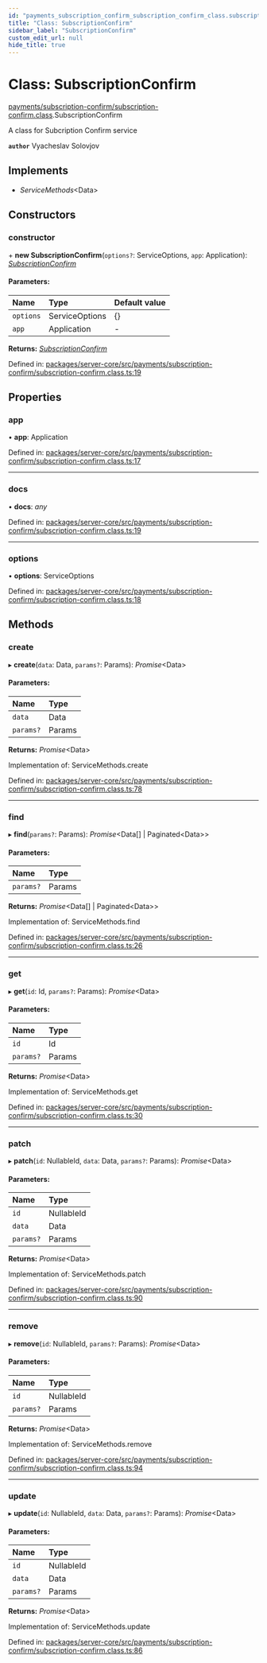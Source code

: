 ```yaml
---
id: "payments_subscription_confirm_subscription_confirm_class.subscriptionconfirm"
title: "Class: SubscriptionConfirm"
sidebar_label: "SubscriptionConfirm"
custom_edit_url: null
hide_title: true
---
```


# Class: SubscriptionConfirm

[payments/subscription-confirm/subscription-confirm.class](../modules/payments_subscription_confirm_subscription_confirm_class.md).SubscriptionConfirm

A class for Subcription Confirm  service

**`author`** Vyacheslav Solovjov

## Implements

* *ServiceMethods*<Data\>

## Constructors

### constructor

\+ **new SubscriptionConfirm**(`options?`: ServiceOptions, `app`: Application): [*SubscriptionConfirm*](payments_subscription_confirm_subscription_confirm_class.subscriptionconfirm.md)

#### Parameters:

| Name | Type | Default value |
| :------ | :------ | :------ |
| `options` | ServiceOptions | {} |
| `app` | Application | - |

**Returns:** [*SubscriptionConfirm*](payments_subscription_confirm_subscription_confirm_class.subscriptionconfirm.md)

Defined in: [packages/server-core/src/payments/subscription-confirm/subscription-confirm.class.ts:19](https://github.com/xr3ngine/xr3ngine/blob/7e8e151f1/packages/server-core/src/payments/subscription-confirm/subscription-confirm.class.ts#L19)

## Properties

### app

• **app**: Application

Defined in: [packages/server-core/src/payments/subscription-confirm/subscription-confirm.class.ts:17](https://github.com/xr3ngine/xr3ngine/blob/7e8e151f1/packages/server-core/src/payments/subscription-confirm/subscription-confirm.class.ts#L17)

___

### docs

• **docs**: *any*

Defined in: [packages/server-core/src/payments/subscription-confirm/subscription-confirm.class.ts:19](https://github.com/xr3ngine/xr3ngine/blob/7e8e151f1/packages/server-core/src/payments/subscription-confirm/subscription-confirm.class.ts#L19)

___

### options

• **options**: ServiceOptions

Defined in: [packages/server-core/src/payments/subscription-confirm/subscription-confirm.class.ts:18](https://github.com/xr3ngine/xr3ngine/blob/7e8e151f1/packages/server-core/src/payments/subscription-confirm/subscription-confirm.class.ts#L18)

## Methods

### create

▸ **create**(`data`: Data, `params?`: Params): *Promise*<Data\>

#### Parameters:

| Name | Type |
| :------ | :------ |
| `data` | Data |
| `params?` | Params |

**Returns:** *Promise*<Data\>

Implementation of: ServiceMethods.create

Defined in: [packages/server-core/src/payments/subscription-confirm/subscription-confirm.class.ts:78](https://github.com/xr3ngine/xr3ngine/blob/7e8e151f1/packages/server-core/src/payments/subscription-confirm/subscription-confirm.class.ts#L78)

___

### find

▸ **find**(`params?`: Params): *Promise*<Data[] \| Paginated<Data\>\>

#### Parameters:

| Name | Type |
| :------ | :------ |
| `params?` | Params |

**Returns:** *Promise*<Data[] \| Paginated<Data\>\>

Implementation of: ServiceMethods.find

Defined in: [packages/server-core/src/payments/subscription-confirm/subscription-confirm.class.ts:26](https://github.com/xr3ngine/xr3ngine/blob/7e8e151f1/packages/server-core/src/payments/subscription-confirm/subscription-confirm.class.ts#L26)

___

### get

▸ **get**(`id`: Id, `params?`: Params): *Promise*<Data\>

#### Parameters:

| Name | Type |
| :------ | :------ |
| `id` | Id |
| `params?` | Params |

**Returns:** *Promise*<Data\>

Implementation of: ServiceMethods.get

Defined in: [packages/server-core/src/payments/subscription-confirm/subscription-confirm.class.ts:30](https://github.com/xr3ngine/xr3ngine/blob/7e8e151f1/packages/server-core/src/payments/subscription-confirm/subscription-confirm.class.ts#L30)

___

### patch

▸ **patch**(`id`: NullableId, `data`: Data, `params?`: Params): *Promise*<Data\>

#### Parameters:

| Name | Type |
| :------ | :------ |
| `id` | NullableId |
| `data` | Data |
| `params?` | Params |

**Returns:** *Promise*<Data\>

Implementation of: ServiceMethods.patch

Defined in: [packages/server-core/src/payments/subscription-confirm/subscription-confirm.class.ts:90](https://github.com/xr3ngine/xr3ngine/blob/7e8e151f1/packages/server-core/src/payments/subscription-confirm/subscription-confirm.class.ts#L90)

___

### remove

▸ **remove**(`id`: NullableId, `params?`: Params): *Promise*<Data\>

#### Parameters:

| Name | Type |
| :------ | :------ |
| `id` | NullableId |
| `params?` | Params |

**Returns:** *Promise*<Data\>

Implementation of: ServiceMethods.remove

Defined in: [packages/server-core/src/payments/subscription-confirm/subscription-confirm.class.ts:94](https://github.com/xr3ngine/xr3ngine/blob/7e8e151f1/packages/server-core/src/payments/subscription-confirm/subscription-confirm.class.ts#L94)

___

### update

▸ **update**(`id`: NullableId, `data`: Data, `params?`: Params): *Promise*<Data\>

#### Parameters:

| Name | Type |
| :------ | :------ |
| `id` | NullableId |
| `data` | Data |
| `params?` | Params |

**Returns:** *Promise*<Data\>

Implementation of: ServiceMethods.update

Defined in: [packages/server-core/src/payments/subscription-confirm/subscription-confirm.class.ts:86](https://github.com/xr3ngine/xr3ngine/blob/7e8e151f1/packages/server-core/src/payments/subscription-confirm/subscription-confirm.class.ts#L86)
